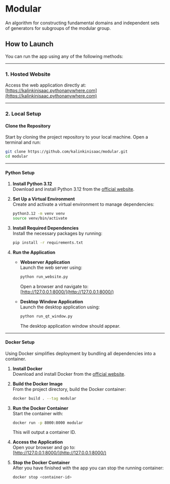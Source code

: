 # Modular
An algorithm for constructing fundamental domains and independent sets of generators for subgroups of the modular group.

## How to Launch
You can run the app using any of the following methods:

---

### 1. **Hosted Website**
Access the web application directly at:  
[https://kalinkinisaac.pythonanywhere.com](https://kalinkinisaac.pythonanywhere.com)

---

### 2. **Local Setup**

#### Clone the Repository
Start by cloning the project repository to your local machine. Open a terminal and run:

```bash
git clone https://github.com/kalinkinisaac/modular.git
cd modular
```

---

#### **Python Setup**

1. **Install Python 3.12**  
   Download and install Python 3.12 from the [official website](https://www.python.org/downloads/release/python-3120/).

2. **Set Up a Virtual Environment**  
   Create and activate a virtual environment to manage dependencies:

   ```bash
   python3.12 -m venv venv
   source venv/bin/activate
   ```

3. **Install Required Dependencies**  
   Install the necessary packages by running:

   ```bash
   pip install -r requirements.txt
   ```

4. **Run the Application**  

   - **Webserver Application**  
     Launch the web server using:

     ```bash
     python run_website.py
     ```

     Open a browser and navigate to:  
     [http://127.0.0.1:8000/](http://127.0.0.1:8000/)

   - **Desktop Window Application**  
     Launch the desktop application using:

     ```bash
     python run_qt_window.py
     ```

     The desktop application window should appear.

---

#### **Docker Setup**

Using Docker simplifies deployment by bundling all dependencies into a container.

1. **Install Docker**  
   Download and install Docker from the [official website](https://docs.docker.com/get-started/get-docker/).

2. **Build the Docker Image**  
   From the project directory, build the Docker container:

   ```bash
   docker build . --tag modular
   ```

3. **Run the Docker Container**  
   Start the container with:

   ```bash
   docker run -p 8000:8000 modular
   ```

   This will output a container ID.
4. **Access the Application**  
   Open your browser and go to:  
   [http://127.0.0.1:8000/](http://127.0.0.1:8000/)
5. **Stop the Docker Container**  
   After you have finished with the app you can stop the running container:

   ```bash
   docker stop <container-id>
   ```

